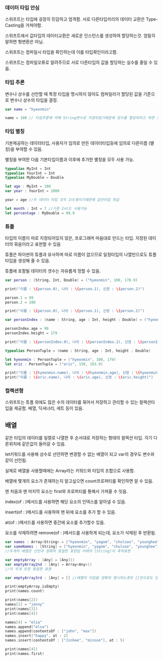 <h3>데이터 타입 안심</h3>

스위프트는 타입에 굉장히 민감하고 엄격함. 서로 다른타입끼리의 데이터 교환은 Type-Casting을 거쳐야함.

스위프트에서 값타입의 데이터교환은 새로운 인스턴스를 생성하여 할당하는것. 엄밀히 말하면 형변환은 아님.

스위프트는 컴파일시 타입을 확인하는데 이를 타입확인이라고함.

스위프트는 컴파일오류로 알려주므로 서로 다른타입의 값을 할당하는 실수를 줄일 수 있음.

<h3>타입 추론</h3>

변수나 상수를 선언할 때 특정 타입을 명시하지 않아도 컴파일러가 할당된 값을 기준으로 변수나 상수의 타입을 결정.

```swift
var name = "hyeonmin"

name = 100 // 타입추론에 의해 String변수로 지정되었기때문에 정수를 할당하려고 하면 오류가 발생됨.
```

<h3>타입 별칭</h3>

기본제공하는 데이터타입, 사용자가 임의로 만든 데이터타입등에 임의로 다른이름 (별칭)을 부여할 수 있음.

별칭을 부여한 다음 기본타입이름과 이후에 추가한 별칭을 모두 사용 가능.

```swift
typealias MyInt = Int
typealias YourInt = Int
typealias MyDouble = Double

let age : MyInt = 100
var year : YourInt = 2080

year = age //두 데이터 타입 모두 Int형이기때문에 같은타입 취급

let month : Int = 7 //기존 Int도 사용가능
let percentage : MyDouble = 99.9
```

<h3>튜플</h3>

타입의 이름이 따로 지정되어있지 않은, 프로그래머 마음대로 만드는 타입. 지정된 데이터의 묶음이라고 표현할 수 있음

튜플은 파이썬의 튜플과 유사하며 따로 이름이 없으므로 일정타입의 나열만으로도 튜플타입을 생성해 줄 수 있음.

튜플에 포함될 데이터의 갯수는 자유롭게 정할 수 있음.

```swift
var person : (String, Int, Double) = ("hyeonmin", 100, 178.9)

print("이름 : \(person.0), 나이 : \(person.1), 신장 : \(person.2)")

person.1 = 99
person.2 = 180

print("이름 : \(person.0), 나이 : \(person.1), 신장 : \(person.2)")

var personIndex : (name : String, age : Int, height : Double) = ("hyeonmin", 100, 178.9)

personIndex.age = 99
personIndex.height = 179

print("이름 : \(personIndex.0), 나이 : \(personIndex.1), 신장 : \(personIndex.2)")

typealias PersonTuple = (name : String, age : Int, height : Double)

let hyeonmin : PersonTuple = ("hyeonmin", 100, 179)
let eric : PersonTuple = ("eric", 150, 183.9)

print("이름 : \(hyeonmin.name), 나이 : \(hyeonmin.age), 신장 : \(hyeonmin.height)")
print("이름 : \(eric.name), 나이 : \(eric.age), 신장 : \(eric.height)")
```

<h3>컬렉션형</h3> 

스위프트는 튜플 외에도 많은 수의 데이터를 묶어서 저장하고 관리할 수 있는 컬렉션타입을 제공함. 배열, 딕셔너리, 세트 등이 있음.

<h2>배열</h2>

같은 타입의 데이터를 일렬로 나열한 후 순서대로 저장하는 형태의 컬렉션 타입. 각기 다른위치에 같은값이 들어갈 수 있음.

let키워드를 사용해 상수로 선언하면 변경할 수 없는 배열이 되고 var의 경우도 변수와 같이 선언됨.

실제로 배열을 사용할때에는 Array라는 키워드와 타입의 조합으로 사용함.

배열에 몇개의 요소가 존재하는지 알고싶으면 count프로퍼티를 확인하면 알 수 있음.

맨 처음과 맨 마지막 요소는 first와 프로퍼티를 통해서 가져올 수 잇음. 

index(of : )메서드를 사용하면 해당 요소의 인덱스를 알아낼 수 있음.

insert(of : )메서드를 사용하여 맨 뒤에 요소를 추가 할 수 있음.

at(of : )메서드를 사용하면 중간에 요소를 추가할수 있음.

요소를 삭제하려면 remove(of : )메서드를 사용하게 되는데, 요소가 삭제된 후 반환됨.

```swift
var names : Array<String> = ["hyeonmin", "yagom", "chulsoo", "younghee"]
var sameNames : [String] = ["hyeonmin", "yagom", "chulsoo", "younghee"]
//두개의 배열은 선언과 정확히 동일한 표현임 아래의 [String]이 축약표현

var emptyArray : [Any] = [Any]()
var emptyArray2nd : [Any] = Array<Any>()
//이 두개 또한 동일한 표현

var emptyArray3rd : [Any] = [] //배열의 타입을 정확히 명시하는경우 []만으로도 빈배열 생성 가능

print(emptyArray.isEmpty)
print(names.count)

print(names[2])
names[2] = "jenny"
print(names[2])
print(names[4])

names[4] = "elsa"
names.append("elsa")
names.append(contentsOf : ["john", "max"])
names.insert("happy", at : 2)
names.insert(contentsOf : ["Jinhee", "minsoo"], at : 5)

print(names[4])
print(names.first)
```
